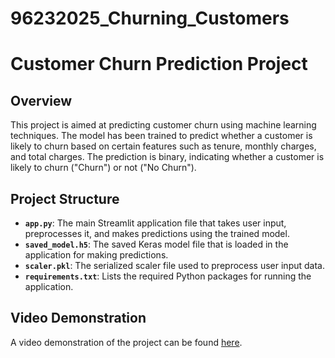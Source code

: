 # 96232025_Churning_Customers
# Customer Churn Prediction Project

## Overview

This project is aimed at predicting customer churn using machine learning techniques. The model has been trained to predict whether a customer is likely to churn based on certain features such as tenure, monthly charges, and total charges. The prediction is binary, indicating whether a customer is likely to churn ("Churn") or not ("No Churn").

## Project Structure

- **`app.py`**: The main Streamlit application file that takes user input, preprocesses it, and makes predictions using the trained model.
- **`saved_model.h5`**: The saved Keras model file that is loaded in the application for making predictions.
- **`scaler.pkl`**: The serialized scaler file used to preprocess user input data.
- **`requirements.txt`**: Lists the required Python packages for running the application.

## Video Demonstration

A video demonstration of the project can be found [here](https://youtu.be/5OcJkraxB6w).
